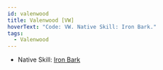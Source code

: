 ```yaml
---
id: valenwood
title: Valenwood [VW]
hoverText: "Code: VW. Native Skill: Iron Bark."
tags:
  - Valenwood
---
```


- Native Skill: [Iron Bark](/docs/all/enemy-skills/native-skills/iron-bark)
